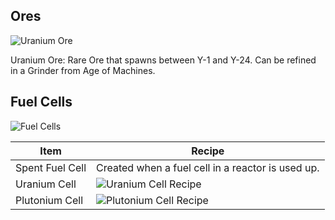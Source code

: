 ## Ores

![Uranium Ore](https://i.imgur.com/HlIFYGX.png?1)

Uranium Ore: Rare Ore that spawns between Y-1 and Y-24. Can be refined in a Grinder from Age of Machines.

## Fuel Cells

![Fuel Cells](https://i.imgur.com/tFvFKva.png?1)

| Item | Recipe |
|------|--------|
| Spent Fuel Cell | Created when a fuel cell in a reactor is used up. |
| Uranium Cell | ![Uranium Cell Recipe](https://i.imgur.com/fVlAh8t.png?1) |
| Plutonium Cell | ![Plutonium Cell Recipe](https://i.imgur.com/MJeX5G2.png?1) |